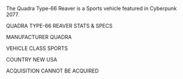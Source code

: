 The Quadra Type-66 Reaver is a Sports vehicle featured in Cyberpunk 2077.

QUADRA TYPE-66 REAVER STATS & SPECS

MANUFACTURER
QUADRA

VEHICLE CLASS
SPORTS

COUNTRY
NEW USA

ACQUISITION
CANNOT BE ACQUIRED
